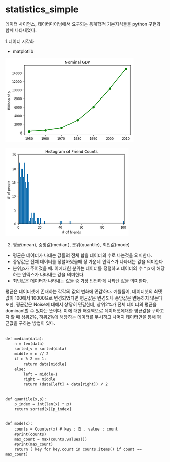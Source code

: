 # statistics_simple
데이터 사이언스, 데이터마이닝에서 요구되는 통계학적 기본지식들을 python 구현과 함께 나타내었다.

1.데이터 시각화
- matplotlib

![img1](/img/img1.png)

![img2](/img/img2.png)

2. 평균(mean), 중앙값(median), 분위(quantile), 최빈값(mode)
- 평균은 데이터가 나태는 값들의 전체 합을 데이터의 수로 나눈것을 의미한다.
- 중앙값은 전체 데이터를 정렬하였을때 정 가운데 인덱스가 나타내는 값을 의미한다
- 분위,p가 주어졌을 때. 이에대한 분위는 데이터를 정렬하고 데이터의 수 * p 에 해당하는 인덱스가 나타내는 값을 의미한다.
- 최빈값은 데이터가 나타내는 값들 중 가장 빈번하게 나타난 값을 의미한다.

평균은 데이터셋에 존재하는 각각의 값의 변화에 민감하다. 예를들어, 데이터셋의 최댓값이 100에서 10000으로 변경되었다면 평균값은 변경되나 중앙값은 변동하지 않는다또한, 평균값은 Noise에 대해서 상당히 민감한데, 상위2%가 전체 데이터의 평균을 dominant할 수 있다는 뜻이다. 이에 대한 해결책으로 데이터셋에대한 평균값을 구하고자 할 때 상위2%, 하위2%에 해당하는 데이터를 무시하고 나머지 데이터만을 통해 평균값을 구하는 방법이 있다.

<pre><code>
def median(data):
    n = len(data)
    sorted_v = sorted(data)
    middle = n // 2
    if n % 2 == 1:
        return data[middle]
    else:
        left = middle-1
        right = middle
        return (data[left] + data[right]) / 2
</code></pre>

<pre><code>
def quantile(x,p):
    p_index = int(len(x) * p)
    return sorted(x)[p_index]
</code></pre>

<pre><code>
def mode(x):
    counts = Counter(x) # key : 값 , value : count
    #print(counts)
    max_count = max(counts.values())
    #print(max_count)
    return [ key for key,count in counts.items() if count == max_count]
</code></pre>
